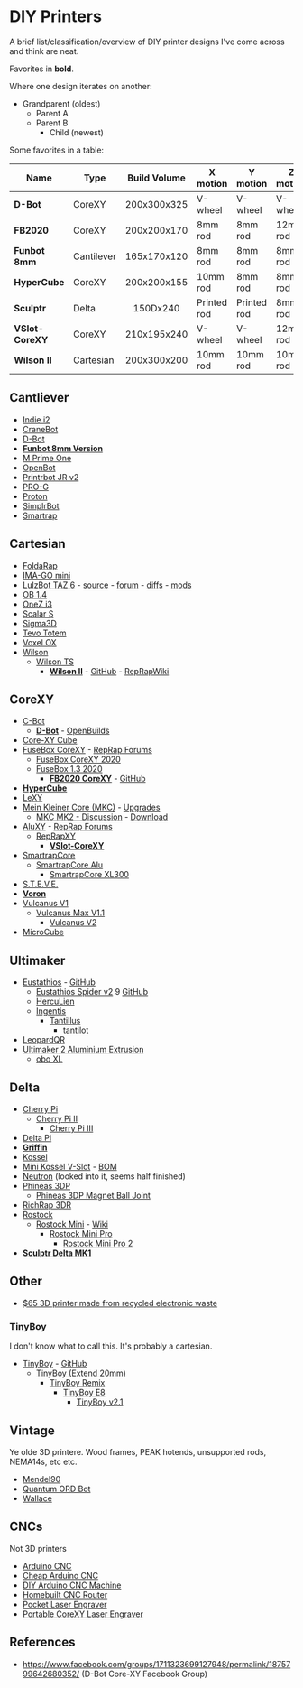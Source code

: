 # DIY Printers

A brief list/classification/overview of DIY printer designs I've come across and think are neat.

Favorites in **bold**.

Where one design iterates on another:

* Grandparent (oldest)
    * Parent A
    * Parent B
        * Child (newest)

Some favorites in a table:

| Name | Type | Build Volume | X motion | Y motion | Z motion | Z drive | Extruder
|---   |---   |    :---:     |---       |---       |---       |---      |---            
| **D-Bot** | CoreXY | 200x300x325 | V-wheel | V-wheel | V-wheel | 1x screw | Bowden
| **FB2020** | CoreXY | 200x200x170 | 8mm rod | 8mm rod | 12mm rod | 1x screw | Bowden
| **Funbot 8mm** | Cantilever | 165x170x120 | 8mm rod | 8mm rod | 8mm rod | 1x screw | Direct
| **HyperCube** | CoreXY | 200x200x155 | 10mm rod | 8mm rod | 8mm rod | 1x screw | Bowden
| **Sculptr** | Delta | 150Dx240 | Printed rod | Printed rod | 8mm rod | GT2 belt | Bowden
| **VSlot-CoreXY** | CoreXY | 210x195x240 | V-wheel | V-wheel | 12mm rod | 1x screw | Bowden
| **Wilson II** | Cartesian | 200x300x200 | 10mm rod | 10mm rod | 10mm rod | 2x screw | Direct

## Cantliever

* [Indie i2](http://openbuilds.org/builds/indie-i2.1976/)
* [CraneBot](http://www.openbuilds.com/builds/cranebot.1849/)
* [D-Bot](http://www.instructables.com/id/The-D-Bot-My-Self-Made-Reprap/?ALLSTEPS)
* [**Funbot 8mm Version**](http://www.thingiverse.com/thing:1040094)
* [M Prime One](https://www.thingiverse.com/thing:1058861)
* [OpenBot](http://openbuilds.org/builds/openbot.843/)
* [Printrbot JR v2](http://printrbot.com/2014/03/17/printrbot-jr-v2-files-are-available-non-commercial/)
* [PRO-G](https://grabcad.com/library/3d-printer-design-pro-g-1)
* [Proton](https://www.thingiverse.com/thing:2149685)
* [SimplrBot](http://www.openbuilds.com/builds/simplrbot.3653/)
* [Smartrap](http://www.thingiverse.com/thing:177256)

## Cartesian

* [FoldaRap](http://reprap.org/wiki/FoldaRap)
* [IMA-GO mini](https://www.thingiverse.com/thing:2218697)
* [LulzBot TAZ 6](https://www.lulzbot.com/store/printers/lulzbot-taz-6) - [source](http://download.lulzbot.com/TAZ/) - [forum](https://forum.lulzbot.com/viewtopic.php?t=4469) - [diffs](https://forum.lulzbot.com/viewtopic.php?t=3194) - [mods](https://forum.lulzbot.com/viewtopic.php?f=36&t=2378)
* [OB 1.4](http://www.thingiverse.com/thing:41967)
* [OneZ i3](http://openbuilds.org/builds/onez-i3.3389/)
* [Scalar S](https://www.thingiverse.com/thing:1973604)
* [Sigma3D](http://www.thingiverse.com/thing:817504)
* [Tevo Totem](https://www.thingiverse.com/thing:2108671)
* [Voxel OX](http://www.openbuilds.com/builds/voxel-ox-extendable-3d-printer-and-cnc-platform.2418/)
* [Wilson](http://www.thingiverse.com/thing:255605)
    * [Wilson TS](http://reprap.org/wiki/Category:Wilson)
        * [**Wilson II**](http://www.thingiverse.com/thing:1086101) - [GitHub](https://github.com/mjrice/Wilson2) - [RepRapWiki](http://reprap.org/wiki/Wilson_II)

## CoreXY

* [C-Bot](http://www.openbuilds.com/builds/c-bot.1146/)
    * [**D-Bot**](http://www.thingiverse.com/thing:1001065) - [OpenBuilds](http://openbuilds.org/builds/d-bot-corexy-printer.3865/)
* [Core-XY Cube](http://openbuilds.org/builds/core-xy-cube.3536/)
* [FuseBox CoreXY](http://www.thingiverse.com/thing:1047193) - [RepRap Forums](http://forums.reprap.org/read.php?397,557542)
    * [FuseBox CoreXY 2020](http://www.thingiverse.com/thing:1247760)
    * [FuseBox 1.3 2020](http://www.thingiverse.com/thing:1247161)
        * [**FB2020 CoreXY**](http://www.thingiverse.com/thing:1313587) - [GitHub](https://github.com/AxMod3DPrint/FB2020)
* [**HyperCube**](http://www.thingiverse.com/thing:1752766)
* [LeXY](https://www.thingiverse.com/thing:1091671)
* [Mein Kleiner Core (MKC)](http://www.3d-druck-community.de/thread-1560.html) - [Upgrades](http://www.3d-druck-community.de/thread-9609.html)
    * [MKC MK2 - Discussion](http://www.3d-druck-community.de/thread-13608.html) - [Download](http://www.3d-druck-community.de/thread-13756.html)
* [AluXY](https://github.com/zelogik/AluXY) - [RepRap Forums](http://forums.reprap.org/read.php?397,297740)
    * [RepRapXY](https://github.com/jand1122/RepRap-XY)
        * [**VSlot-CoreXY**](https://github.com/sdavi/VSlot-CoreXY)
* [SmartrapCore](http://www.thingiverse.com/thing:651117)
    * [SmartrapCore Alu](http://www.thingiverse.com/thing:1007070)
        * [SmartrapCore XL300](http://www.thingiverse.com/thing:1361163)
* [S.T.E.V.E.](https://www.thingiverse.com/thing:2146430)
* [**Voron**](https://github.com/mzbotreprap/VORON)
* [Vulcanus V1](http://www.instructables.com/id/Vulcanus-V1-3D-Printer/?ALLSTEPS)
    * [Vulcanus Max V1.1](http://www.thingiverse.com/thing:1130016)
        * [Vulcanus V2](http://www.instructables.com/id/Vulcanus-V2-Reprap-3D-Printer/?ALLSTEPS)
* [MicroCube](https://www.thingiverse.com/thing:1938877)

## Ultimaker

* [Eustathios](https://www.youmagine.com/designs/eustathios) - [GitHub](https://github.com/jasonsmit4/Eustathios)
    * [Eustathios Spider v2](https://www.youmagine.com/designs/eustathios-spider-v2) 9 [GitHub](https://github.com/eclsnowman/Eustathios-Spider-V2)
    * [HercuLien](https://github.com/eclsnowman/HercuLien)
    * [Ingentis](https://www.youmagine.com/designs/ingentis-a-tantillus-variant)
        * [Tantillus](http://reprap.org/wiki/Tantillus)
            * [tantilot](https://www.youmagine.com/designs/tantilot--2)
* [LeopardQR](https://www.thingiverse.com/thing:2423066)
* [Ultimaker 2 Aluminium Extrusion](http://www.thingiverse.com/thing:811271)
    * [obo XL](http://www.thingiverse.com/thing:1233159) 

## Delta

* [Cherry Pi](https://www.thingiverse.com/thing:210028)
    * [Cherry Pi II](https://www.thingiverse.com/thing:298168)
        * [Cherry Pi III](https://www.thingiverse.com/thing:344408)
* [Delta Pi](https://www.thingiverse.com/thing:53708)
* [**Griffin**](https://www.thingiverse.com/thing:259238)
* [Kossel](http://reprap.org/wiki/Kossel)
* [Mini Kossel V-Slot](https://www.thingiverse.com/thing:318745) - [BOM](http://www.tridprinting.com/BOM/Kossel-Mini/)
* [Neutron](https://www.thingiverse.com/thing:2149660) (looked into it, seems half finished)
* [Phineas 3DP](https://www.thingiverse.com/thing:1252945)
    * [Phineas 3DP Magnet Ball Joint](https://www.thingiverse.com/thing:1416635)
* [RichRap 3DR](http://richrap.blogspot.com.au/2013/07/3dr-reprap-delta-printer-part-1-release.html)
* [Rostock](https://www.thingiverse.com/thing:17175)
    * [Rostock Mini](https://www.thingiverse.com/thing:32850) - [Wiki](http://reprap.org/wiki/Rostock_mini)
        * [Rostock Mini Pro](https://www.thingiverse.com/thing:318971)
            * [Rostock Mini Pro 2](https://www.thingiverse.com/thing:1660599)
* [**Sculptr Delta MK1**](https://www.thingiverse.com/thing:1444028)

## Other

* [$65 3D printer made from recycled electronic waste](https://www.thingiverse.com/thing:1429273)

### TinyBoy

I don't know what to call this. It's probably a cartesian.

* [TinyBoy](http://www.thingiverse.com/thing:701548) - [GitHub](https://github.com/HKCOTA/TinyBoy)
    * [TinyBoy (Extend 20mm)](http://www.thingiverse.com/thing:776896)
        * [TinyBoy Remix](http://www.thingiverse.com/thing:880110)
            * [TinyBoy E8](https://www.thingiverse.com/thing:969645)
                * [TinyBoy v2.1](https://www.thingiverse.com/thing:995338)

## Vintage

Ye olde 3D printere. Wood frames, PEAK hotends, unsupported rods, NEMA14s, etc etc.

* [Mendel90](https://github.com/nophead/Mendel90)
* [Quantum ORD Bot](http://www.buildlog.net/blog/2012/01/the-quantum-ord-bot/)
* [Wallace](http://www.thingiverse.com/thing:14208)

## CNCs

Not 3D printers

* [Arduino CNC](http://www.instructables.com/id/Arduino-CNC/?ALLSTEPS)
* [Cheap Arduino CNC](http://www.instructables.com/id/CHEAP-ARDUINO-CNC/?ALLSTEPS)
* [DIY Arduino CNC Machine](http://www.nyccnc.com/wednesday-widget/diy-arduino-cnc-machine-with-grbl-shield-setup-tutorial)
* [Homebuilt CNC Router](http://www.instructables.com/id/Homebuilt-DIY-CNC-Router-Arduino-Based-GRBL/?ALLSTEPS)
* [Pocket Laser Engraver](http://www.instructables.com/id/Pocket-laser-engraver/?ALLSTEPS)
* [Portable CoreXY Laser Engraver](http://www.instructables.com/id/CoreXY-Laser-Engraver/?ALLSTEPS)

## References

* <https://www.facebook.com/groups/1711323699127948/permalink/1875799642680352/> (D-Bot Core-XY Facebook Group)